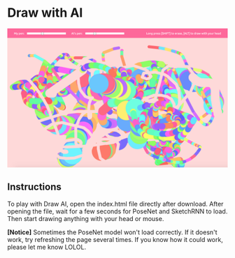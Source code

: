 # Draw with AI

![Preview](/drawWithAI/assets/drawWithAI.png)

## Instructions
To play with Draw AI, open the index.html file directly after download. 
After opening the file, wait for a few seconds for PoseNet and SketchRNN to load. 
Then start drawing anything with your head or mouse. 

**[Notice]** Sometimes the PoseNet model won't load correctly. If it doesn't work, try refreshing the page several times. 
If you know how it could work, please let me know LOLOL.
